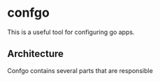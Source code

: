 # confgo

This is a useful tool for configuring go apps.

## Architecture

Confgo contains several parts that are responsible